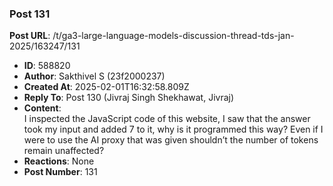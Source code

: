 ### Post 131
**Post URL**: /t/ga3-large-language-models-discussion-thread-tds-jan-2025/163247/131
- **ID**: 588820
- **Author**: Sakthivel S (23f2000237)
- **Created At**: 2025-02-01T16:32:58.809Z
- **Reply To**: Post 130 (Jivraj Singh Shekhawat, Jivraj)
- **Content**:  
  I inspected the JavaScript code of this website, I saw that the answer took my input and added 7 to it, why is it programmed this way? Even if I were to use the AI proxy that was given shouldn’t the number of tokens remain unaffected?
- **Reactions**: None
- **Post Number**: 131

